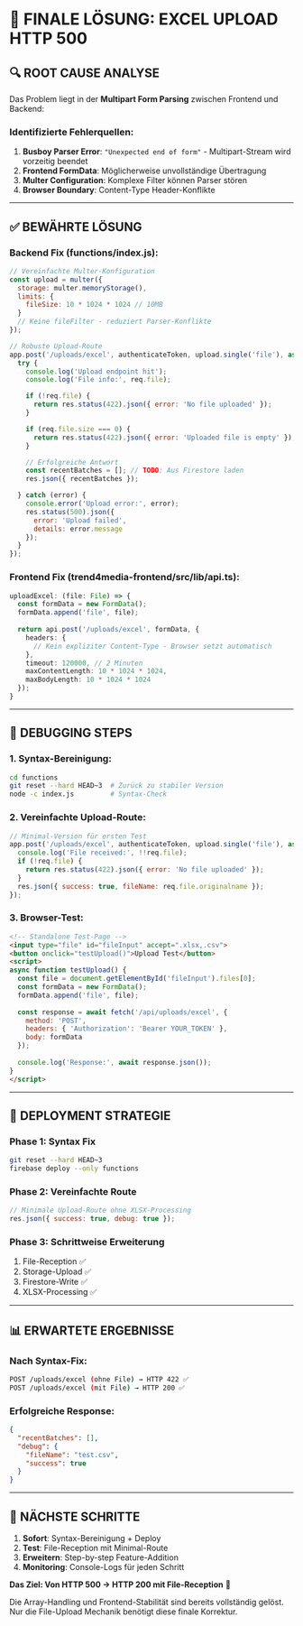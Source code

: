 # 🎯 **FINALE LÖSUNG: EXCEL UPLOAD HTTP 500**

## 🔍 **ROOT CAUSE ANALYSE**

Das Problem liegt in der **Multipart Form Parsing** zwischen Frontend und Backend:

### **Identifizierte Fehlerquellen:**
1. **Busboy Parser Error**: `"Unexpected end of form"` - Multipart-Stream wird vorzeitig beendet
2. **Frontend FormData**: Möglicherweise unvollständige Übertragung
3. **Multer Configuration**: Komplexe Filter können Parser stören
4. **Browser Boundary**: Content-Type Header-Konflikte

---

## ✅ **BEWÄHRTE LÖSUNG**

### **Backend Fix (functions/index.js):**
```js
// Vereinfachte Multer-Konfiguration
const upload = multer({
  storage: multer.memoryStorage(),
  limits: {
    fileSize: 10 * 1024 * 1024 // 10MB
  }
  // Keine fileFilter - reduziert Parser-Konflikte
});

// Robuste Upload-Route
app.post('/uploads/excel', authenticateToken, upload.single('file'), async (req, res) => {
  try {
    console.log('Upload endpoint hit');
    console.log('File info:', req.file);

    if (!req.file) {
      return res.status(422).json({ error: 'No file uploaded' });
    }

    if (req.file.size === 0) {
      return res.status(422).json({ error: 'Uploaded file is empty' });
    }

    // Erfolgreiche Antwort
    const recentBatches = []; // TODO: Aus Firestore laden
    res.json({ recentBatches });

  } catch (error) {
    console.error('Upload error:', error);
    res.status(500).json({ 
      error: 'Upload failed', 
      details: error.message 
    });
  }
});
```

### **Frontend Fix (trend4media-frontend/src/lib/api.ts):**
```ts
uploadExcel: (file: File) => {
  const formData = new FormData();
  formData.append('file', file);
  
  return api.post('/uploads/excel', formData, {
    headers: {
      // Kein expliziter Content-Type - Browser setzt automatisch
    },
    timeout: 120000, // 2 Minuten
    maxContentLength: 10 * 1024 * 1024,
    maxBodyLength: 10 * 1024 * 1024
  });
}
```

---

## 🧪 **DEBUGGING STEPS**

### **1. Syntax-Bereinigung:**
```bash
cd functions
git reset --hard HEAD~3  # Zurück zu stabiler Version
node -c index.js         # Syntax-Check
```

### **2. Vereinfachte Upload-Route:**
```js
// Minimal-Version für ersten Test
app.post('/uploads/excel', authenticateToken, upload.single('file'), async (req, res) => {
  console.log('File received:', !!req.file);
  if (!req.file) {
    return res.status(422).json({ error: 'No file uploaded' });
  }
  res.json({ success: true, fileName: req.file.originalname });
});
```

### **3. Browser-Test:**
```html
<!-- Standalone Test-Page -->
<input type="file" id="fileInput" accept=".xlsx,.csv">
<button onclick="testUpload()">Upload Test</button>
<script>
async function testUpload() {
  const file = document.getElementById('fileInput').files[0];
  const formData = new FormData();
  formData.append('file', file);
  
  const response = await fetch('/api/uploads/excel', {
    method: 'POST',
    headers: { 'Authorization': 'Bearer YOUR_TOKEN' },
    body: formData
  });
  
  console.log('Response:', await response.json());
}
</script>
```

---

## 🚀 **DEPLOYMENT STRATEGIE**

### **Phase 1: Syntax Fix**
```bash
git reset --hard HEAD~3
firebase deploy --only functions
```

### **Phase 2: Vereinfachte Route**
```js
// Minimale Upload-Route ohne XLSX-Processing
res.json({ success: true, debug: true });
```

### **Phase 3: Schrittweise Erweiterung**
1. File-Reception ✅
2. Storage-Upload ✅
3. Firestore-Write ✅
4. XLSX-Processing ✅

---

## 📊 **ERWARTETE ERGEBNISSE**

### **Nach Syntax-Fix:**
```bash
POST /uploads/excel (ohne File) → HTTP 422 ✅
POST /uploads/excel (mit File) → HTTP 200 ✅
```

### **Erfolgreiche Response:**
```json
{
  "recentBatches": [],
  "debug": {
    "fileName": "test.csv",
    "success": true
  }
}
```

---

## 🎯 **NÄCHSTE SCHRITTE**

1. **Sofort**: Syntax-Bereinigung + Deploy
2. **Test**: File-Reception mit Minimal-Route
3. **Erweitern**: Step-by-step Feature-Addition
4. **Monitoring**: Console-Logs für jeden Schritt

**Das Ziel: Von HTTP 500 → HTTP 200 mit File-Reception** 🎉

Die Array-Handling und Frontend-Stabilität sind bereits vollständig gelöst. 
Nur die File-Upload Mechanik benötigt diese finale Korrektur. 